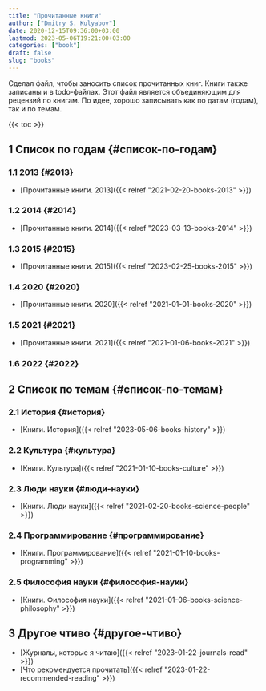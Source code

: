```yaml
---
title: "Прочитанные книги"
author: ["Dmitry S. Kulyabov"]
date: 2020-12-15T09:36:00+03:00
lastmod: 2023-05-06T19:21:00+03:00
categories: ["book"]
draft: false
slug: "books"
---
```


Сделал файл, чтобы заносить список прочитанных книг.
Книги также записаны и в todo-файлах.
Этот файл является объединяющим для рецензий по книгам.
По идее, хорошо записывать как по датам (годам), так и по темам.

<!--more-->

{{< toc >}}


## <span class="section-num">1</span> Список по годам {#список-по-годам}


### <span class="section-num">1.1</span> 2013 {#2013}

-   [Прочитанные книги. 2013]({{< relref "2021-02-20-books-2013" >}})


### <span class="section-num">1.2</span> 2014 {#2014}

-   [Прочитанные книги. 2014]({{< relref "2023-03-13-books-2014" >}})


### <span class="section-num">1.3</span> 2015 {#2015}

-   [Прочитанные книги. 2015]({{< relref "2023-02-25-books-2015" >}})


### <span class="section-num">1.4</span> 2020 {#2020}

-   [Прочитанные книги. 2020]({{< relref "2021-01-01-books-2020" >}})


### <span class="section-num">1.5</span> 2021 {#2021}

-   [Прочитанные книги. 2021]({{< relref "2021-01-06-books-2021" >}})


### <span class="section-num">1.6</span> 2022 {#2022}


## <span class="section-num">2</span> Список по темам {#список-по-темам}


### <span class="section-num">2.1</span> История {#история}

-   [Книги. История]({{< relref "2023-05-06-books-history" >}})


### <span class="section-num">2.2</span> Культура {#культура}

-   [Книги. Культура]({{< relref "2021-01-10-books-culture" >}})


### <span class="section-num">2.3</span> Люди науки {#люди-науки}

-   [Книги. Люди науки]({{< relref "2021-02-20-books-science-people" >}})


### <span class="section-num">2.4</span> Программирование {#программирование}

-   [Книги. Программирование]({{< relref "2021-01-10-books-programming" >}})


### <span class="section-num">2.5</span> Философия науки {#философия-науки}

-   [Книги. Философия науки]({{< relref "2021-01-06-books-science-philosophy" >}})


## <span class="section-num">3</span> Другое чтиво {#другое-чтиво}

-   [Журналы, которые я читаю]({{< relref "2023-01-22-journals-read" >}})
-   [Что рекомендуется прочитать]({{< relref "2023-01-22-recommended-reading" >}})

